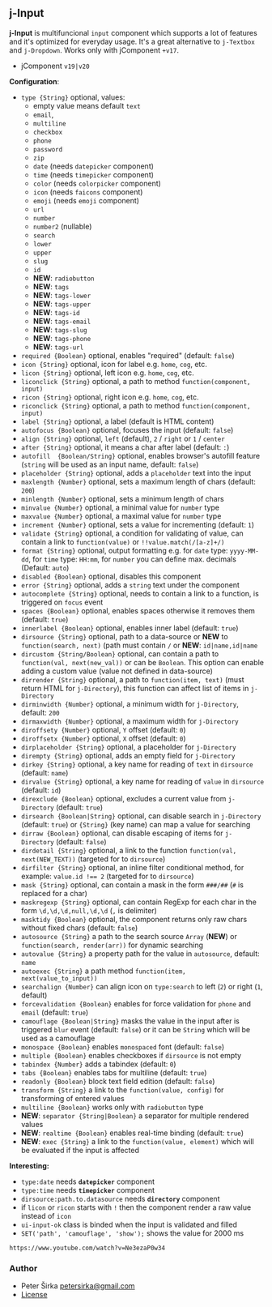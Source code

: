 ﻿## j-Input

__j-Input__ is multifuncional `input` component which supports a lot of features and it's optimized for everyday usage. It's a great alternative to `j-Textbox` and `j-Dropdown`. Works only with jComponent `+v17`.

- jComponent `v19|v20`

__Configuration__:

- `type {String}` optional, values:
	- empty value means default `text`
	- `email`,
	- `multiline`
	- `checkbox`
	- `phone`
	- `password`
	- `zip`
	- `date` (needs `datepicker` component)
	- `time` (needs `timepicker` component)
	- `color` (needs `colorpicker` component)
	- `icon` (needs `faicons` component)
	- `emoji` (needs `emoji` component)
	- `url`
	- `number`
	- `number2` (nullable)
	- `search`
	- `lower`
	- `upper`
	- `slug`
	- `id`
	- __NEW__: `radiobutton`
	- __NEW__: `tags`
	- __NEW__: `tags-lower`
	- __NEW__: `tags-upper`
	- __NEW__: `tags-id`
	- __NEW__: `tags-email`
	- __NEW__: `tags-slug`
	- __NEW__: `tags-phone`
	- __NEW__: `tags-url`
- `required {Boolean}` optional, enables "required" (default: `false`)
- `icon {String}` optional, icon for label e.g. `home`, `cog`, etc.
- `licon {String}` optional, left icon e.g. `home`, `cog`, etc.
- `liconclick {String}` optional, a path to method `function(component, input)`
- `ricon {String}` optional, right icon e.g. `home`, `cog`, etc.
- `riconclick {String}` optional, a path to method `function(component, input)`
- `label {String}` optional, a label (default is HTML content)
- `autofocus {Boolean}` optional, focuses the input (default: `false`)
- `align {String}` optional, `left` (default), `2` / `right` or `1` / `center`
- `after {String}` optional, it means a char after label (default: `:`)
- `autofill  {Boolean/String}` optional, enables browser's autofill feature (`string` will be used as an input name, default: `false`)
- `placeholder {String}` optional, adds a `placeholder` text into the input
- `maxlength {Number}` optional, sets a maximum length of chars (default: `200`)
- `minlength {Number}` optional, sets a minimum length of chars
- `minvalue {Number}` optional, a minimal value for `number` type
- `maxvalue {Number}` optional, a maximal value for `number` type
- `increment {Number}` optional, sets a value for incrementing (default: `1`)
- `validate {String}` optional, a condition for validating of value, can contain a link to `function(value)` or `!!value.match(/[a-z]+/)`
- `format {String}` optional, output formatting e.g. for `date` type: `yyyy-MM-dd`, for `time` type: `HH:mm`, for `number` you can define max. decimals (Default: `auto`)
- `disabled {Boolean}` optional, disables this component
- `error {String}` optional, adds a `string` text under the component
- `autocomplete {String}` optional, needs to contain a link to a function, is triggered on `focus` event
- `spaces {Boolean}` optional, enables spaces otherwise it removes them (default: `true`)
- `innerlabel {Boolean}` optional, enables inner label (default: `true`)
- `dirsource {String}` optional, path to a data-source or __NEW__ to `function(search, next)` (path must contain `/` or __NEW__: `id|name,id|name`
- `dircustom {String/Boolean}` optional, can contain a path to `function(val, next(new_val))` or can be `Boolean`. This option can enable adding a custom value (value not defined in data-source)
- `dirrender {String}` optional, a path to `function(item, text)` (must return HTML for `j-Directory`), this function can affect list of items in `j-Directory`
- `dirminwidth {Number}` optional, a minimum width for `j-Directory`, default: `200`
- `dirmaxwidth {Number}` optional, a maximum width for `j-Directory`
- `diroffsety {Number}` optional, `Y` offset (default: `0`)
- `diroffsetx {Number}` optional, `X` offset (default: `0`)
- `dirplaceholder {String}` optional, a placeholder for `j-Directory`
- `dirempty {String}` optional, adds an empty field for `j-Directory`
- `dirkey {String}` optional, a key name for reading of `text` in `dirsource` (default: `name`)
- `dirvalue {String}` optional, a key name for reading of `value` in `dirsource` (default: `id`)
- `direxclude {Boolean}` optional, excludes a current value from `j-Directory` (default: `true`)
- `dirsearch {Boolean|String}` optional, can disable search in `j-Directory` (default: `true`) or `{String}` (key name) can map a value for searching
- `dirraw {Boolean}` optional, can disable escaping of items for `j-Directory` (default: `false`)
- `dirdetail {String}` optional, a link to the function `function(val, next(NEW_TEXT))` (targeted for to `dirsource`)
- `dirfilter {String}` optional, an inline filter conditional method, for example: `value.id !== 2` (targeted for to `dirsource`)
- `mask {String}` optional, can contain a mask in the form `###/##` (`#` is replaced for a char)
- `maskregexp {String}` optional, can contain RegExp for each char in the form `\d,\d,\d,null,\d,\d` (`,` is delimiter)
- `masktidy {Boolean}` optional, the component returns only raw chars without fixed chars (default: `false`)
- `autosource {String}` a path to the search source `Array` (__NEW__) or `function(search, render(arr))` for dynamic searching
- `autovalue {String}` a property path for the value in `autosource`, default: `name`
- `autoexec {String}` a path method `function(item, next(value_to_input))`
- `searchalign {Number}` can align icon on `type:search` to left (`2`) or right (`1`, default)
- `forcevalidation {Boolean}` enables for force validation for `phone` and `email` (default: `true`)
- `camouflage {Boolean|String}` masks the value in the input after is triggered `blur` event (default: `false`) or it can be `String` which will be used as a camouflage
- `monospace {Boolean}` enables `monospaced` font (default: `false`)
- `multiple {Boolean}` enables checkboxes if `dirsource` is not empty
- `tabindex {Number}` adds a tabindex (default: `0`)
- `tabs {Boolean}` enables tabs for multiline (default: `true`)
- `readonly {Boolean}` block text field edition (default: `false`)
- `transform {String}` a link to the `function(value, config)` for transforming of entered values
- `multiline {Boolean}` works only with `radiobutton` type
- __NEW__: `separator {String|Boolean}` a separator for multiple rendered values
- __NEW__: `realtime {Boolean}` enables real-time binding (default: `true`)
- __NEW__: `exec {String}` a link to the `function(value, element)` which will be evaluated if the input is affected

__Interesting:__

- `type:date` needs __`datepicker`__ component
- `type:time` needs __`timepicker`__ component
- `dirsource:path.to.datasource` needs __`directory`__ component
- if `licon` or `ricon` starts with `!` then the component render a raw value instead of `icon`
- `ui-input-ok` class is binded when the input is validated and filled
- `SET('path', 'camouflage', 'show');` shows the value for 2000 ms

```video
https://www.youtube.com/watch?v=Ne3ezaP0w34
```

### Author

- Peter Širka <petersirka@gmail.com>
- [License](https://www.totaljs.com/license/)
